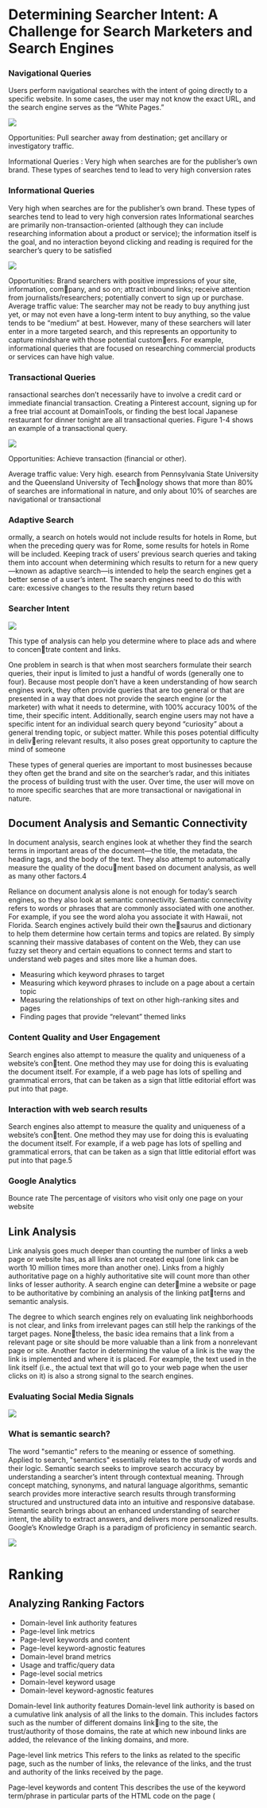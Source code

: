 # Determining Searcher Intent: A Challenge for Search Marketers and Search Engines

### Navigational Queries

Users perform navigational searches with the intent of going directly to a specific website. In some cases, the user may not know the exact URL, and the search engine serves as the “White Pages.”

![](md-img/2021-03-16-17-48-19.png)

Opportunities: Pull searcher away from destination; get ancillary or investigatory traffic.

Informational Queries :  Very high when searches are for the publisher’s own brand. These types of searches tend to lead to very high conversion rates

### Informational Queries

Very high when searches are for the publisher’s own brand. These types of searches tend to lead to very high conversion rates Informational searches are primarily non-transaction-oriented (although they can include researching information about a product or service); the information itself is the goal, and no interaction beyond clicking and reading is required for the searcher’s query to be satisfied

![](md-img/2021-03-16-18-01-48.png)

Opportunities: Brand searchers with positive impressions of your site, information, company, and so on; attract inbound links; receive attention from journalists/researchers;
potentially convert to sign up or purchase.
Average traffic value: The searcher may not be ready to buy anything just yet, or may not even have a long-term intent to buy anything, so the value tends to be “medium” at best. However, many of these searchers will later enter in a more targeted search, and this represents an opportunity to capture mindshare with those potential customers. For example, informational queries that are focused on researching commercial products or services can have high value.


### Transactional Queries

ransactional searches don’t necessarily have to involve a credit card or immediate
financial transaction. Creating a Pinterest account, signing up for a free trial account at DomainTools, or finding the best local Japanese restaurant for dinner tonight are all transactional queries. Figure 1-4 shows an example of a transactional query.

![](md-img/2021-03-16-18-04-11.png)

Opportunities: Achieve transaction (financial or other).

Average traffic value: Very high.
esearch from Pennsylvania State University and the Queensland University of Technology shows that more than 80% of searches are informational in nature,  and only about 10% of searches are navigational or transactional

### Adaptive Search
ormally, a search on hotels would not include results for hotels in Rome, but when
the preceding query was for Rome, some results for hotels in Rome will be included. Keeping track of users’ previous search queries and taking them into account when determining which results to return for a new query—known as adaptive search—is intended to help the search engines get a better sense of a user’s intent. The search engines need to do this with care: excessive changes to the results they return based

### Searcher Intent

![](md-img/2021-03-16-19-27-57.png)

This type of analysis can help you determine where to place ads and where to concentrate content and links.

One problem in search is that when most searchers formulate their search queries,
their input is limited to just a handful of words (generally one to four). Because most people don’t have a keen understanding of how search engines work, they often provide queries that are too general or that are presented in a way that does not provide the search engine (or the marketer) with what it needs to determine, with 100% accuracy 100% of the time, their specific intent. Additionally, search engine users may not have a specific intent for an individual search query beyond “curiosity” about a general trending topic, or subject matter. While this poses potential difficulty in delivering relevant results, it also poses great opportunity to capture the mind of someone

These types of general queries are important to most businesses because they often get the brand and site on the searcher’s radar, and this initiates the process of building trust with the user. Over time, the user will move on to more specific searches that are more transactional or navigational in nature.


## Document Analysis and Semantic Connectivity

In document analysis, search engines look at whether they find the search terms in
important areas of the document—the title, the metadata, the heading tags, and the
body of the text. They also attempt to automatically measure the quality of the document based on document analysis, as well as many other factors.4

Reliance on document analysis alone is not enough for today’s search engines, so they also look at semantic connectivity. Semantic connectivity refers to words or phrases that are commonly associated with one another. For example, if you see the word aloha you associate it with Hawaii, not Florida. Search engines actively build their own thesaurus and dictionary to help them determine how certain terms and topics are related. By simply scanning their massive databases of content on the Web, they can use fuzzy set theory and certain equations to connect terms and start to understand web pages and sites more like a human does.

- Measuring which keyword phrases to target
- Measuring which keyword phrases to include on a page about a certain topic
- Measuring the relationships of text on other high-ranking sites and pages
- Finding pages that provide “relevant” themed links

### Content Quality and User Engagement

Search engines also attempt to measure the quality and uniqueness of a website’s content. One method they may use for doing this is evaluating the document itself. For example, if a web page has lots of spelling and grammatical errors, that can be taken as a sign that little editorial effort was put into that page.

### Interaction with web search results

Search engines also attempt to measure the quality and uniqueness of a website’s content. One method they may use for doing this is evaluating the document itself. For example, if a web page has lots of spelling and grammatical errors, that can be taken as a sign that little editorial effort was put into that page.5

### Google Analytics

Bounce rate
The percentage of visitors who visit only one page on your website

## Link Analysis

Link analysis goes much deeper than counting the number of links a web page or website has, as all links are not created equal (one link can be worth 10 million times more than another one). Links from a highly authoritative page on a highly authoritative site will count more than other links of lesser authority. A search engine can determine a website or page to be authoritative by combining an analysis of the linking patterns and semantic analysis.

The degree to which search engines rely on evaluating link neighborhoods is not clear, and links from irrelevant pages can still help the rankings of the target pages. Nonetheless, the basic idea remains that a link from a relevant page or site should be more valuable than a link from a nonrelevant page or site.
Another factor in determining the value of a link is the way the link is implemented and where it is placed. For example, the text used in the link itself (i.e., the actual text that will go to your web page when the user clicks on it) is also a strong signal to the search engines.

### Evaluating Social Media Signals

![](md-img/2021-03-19-13-08-09.png)

### What is semantic search?
The word "semantic" refers to the meaning or essence of something. Applied to search, "semantics" essentially relates to the study of words and their logic. Semantic search seeks to improve search accuracy by understanding a searcher’s intent through contextual meaning. Through concept matching, synonyms, and natural language algorithms, semantic search provides more interactive search results through transforming structured and unstructured data into an intuitive and responsive database. Semantic search brings about an enhanced understanding of searcher intent, the ability to extract answers, and delivers more personalized results. Google’s Knowledge Graph is a paradigm of proficiency in semantic search.

![](md-img/2021-03-19-13-17-55.png)

# Ranking
## Analyzing Ranking Factors

- Domain-level link authority features
- Page-level link metrics
- Page-level keywords and content
- Page-level keyword-agnostic features
- Domain-level brand metrics
- Usage and traffic/query data
- Page-level social metrics
- Domain-level keyword usage
- Domain-level keyword-agnostic features

Domain-level link authority features
Domain-level link authority is based on a cumulative link analysis of all the links to the domain. This includes factors such as the number of different domains linking to the site, the trust/authority of those domains, the rate at which new inbound links are added, the relevance of the linking domains, and more.

Page-level link metrics
This refers to the links as related to the specific page, such as the number of links, the relevance of the links, and the trust and authority of the links received by the page.

Page-level keywords and content
This describes the use of the keyword term/phrase in particular parts of the HTML
code on the page (<title> tag, <h1>, alt attributes, etc.).

Page-level features other than keywords
Factors included here are page elements such as the number of links on the page,
number of internal links, number of followed links, number of “nofollow” links,
and other similar factors.

Domain-level brand metrics
This factor includes search volume on the website’s brand name, mentions,
whether it has a presence in social media, and other brand-related metrics.

Page-level traffic/query data
Elements of this factor are click-through rate to the page in the search results,
bounce rate of visitors to the page, and other similar measurements.

Page-level social metrics
Social metrics considered include mentions, links, shares, likes, and other social
media site–based metrics. It should be emphasized that many SEO practitioners
believe that this is a ranking factor even though studies have since shown otherwise, and representatives from Google clearly state that social signals are not part of their algorithm.

Domain-level keyword usage
This refers to how keywords are used in the root or subdomain name, and how
impactful that might be on search engine rankings.

Domain-level keyword usage
This refers to how keywords are used in the root or subdomain name, and how
impactful that might be on search engine rankings.

## Negative Ranking Factors

Malware being hosted on the site
The search engines will act rapidly to penalize sites that contain viruses or Trojans.

Cloaking
Search engines want publishers to show the same content to the search engine as
is shown to users.

Pages on the sites with links for sale
Google has a strong policy against paid links, and sites that sell links may be
penalized.

Content that advertises paid links on the site
As an extension of the prior negative ranking factor, promoting the sale of paid
links may be a negative ranking factor.

Page speed
Back in 2010, Google’s Matt Cutts announced that Google was making page speed
a ranking factor. In general, it is believed that this is a negative factor for pages that are exceptionally slow.

## Google Search technique 

![](md-img/2021-03-19-17-10-53.png)

### Determining keyword difficulty

When you are building a web page, it can be useful to know how competitive the keyword is that you are going after, yet this information can be difficult to obtain. However, there are steps you can take to get some idea of how difficult it is to rank for a keyword. For example, the intitle: operator shows pages that are more focused on your search term than the pages returned without that operator (e.g., intitle:"dress boots”).
You can use different ratios to give you a sense of how competitive a keyword market is (higher results mean that it is more competitive). For example:
- dress boots (108,000,000) versus “dress boots” (2,020,000) versus intitle:"dress boots”(375,000)
- Ratio: 108,000/375 = 290:1
- Exact phrase ratio: 2,020/37 = 5.4:1

### Uncovering subscriber-only or deleted content

Uncovering subscriber-only or deleted conten
If no Cached link is available, use Google Translate to take your English document and

translate it from Spanish to English (this will reveal the content even though no
Cached link is available):

https://translate.google.com/?hl=en&sl=es&tl=en

### Identifying neighborhoods

The related: operator will look at the sites linking (the linking sites) to the specified site, and then see which other sites are commonly linked to by the linking sites. These are commonly referred to as neighborhoods, as there is clearly a strong relationship between
sites that share similar link graphs.


# SEO Planning: Customizing Your Strategy

- What the organization is trying to promote (service, product, content)
- Who the target market is (can be as simple as “women” or as detailed as personas)
- Brand (includes copy and messaging)
- Website structure (includes site architecture, navigational elements, and file/URL naming conventions)
- Current site content assets (includes images, videos, PDF files, white papers, case studies, articles)
- Ease with which the content and site structure can be modified (involves the CMS and web development teams)
- Editorial resources and calendar for content development (what content is developed, by whom, and on what timeline)
- Competitive landscape

## Business Factors That Impact Your SEO Strategy

Revenue and business models
The effective SEO strategy takes into account the purpose of the site—whether it
is to sell products, sell advertising, obtain leads, or gain membership signups. 

Target customers
Who are you trying to reach? This could be an age group, a gender group, or as
specific as people looking to buy a house within a specific neighborhood

Competitors
The competitive landscape is another big factor in your overall strategy. Competition may be strongly etrenched in one portion of the market online, and it may make sense to focus on a different segment

Branding goals
There may be search terms for which it is critical that you have top search exposure, for branding reasons.

Content development
An important part of SEO and general online success is the creation and optimization of high-quality content for your users. For most businesses, your capacity tocreate quality content on an ongoing basis can significantly improve your SEO efforts, both from a content-availability perspective (more content in the search engines) and from a user engagement and link development perspective (great content breeds great links and social sharing, both of which can positively influence SEO


How people search for products like yours
Understanding what customers do when they are searching for products or services like yours is one of the most basic functions of SEO

- The competitor discovers a unique, highly converting set of keywords.
- The competitor discovers a targeted, high-value link from an authoritative  ource.
- The competitor saturates a market segment, justifying your focus elsewhere.
- Weaknesses appear in the competitor’s strategy, which provide opportunities for exploitation.

## SWOT Analysis

![](md-img/2021-03-19-22-41-05.png)

- What sources of traffic are working well (converting on established site goals) for your site/business?
- Which projects/properties/partnerships are driving positive momentum toward traffic/revenue goals?
- Which of your content sections/types produces high traffic, conversions, and ROI?
- What changes have you made historically that produced significant value?

Determining the weaknesses can be tougher (and requires emotional separation from
the data):

- What content is currently driving low levels of search/visitor traffic?
- Which changes that were intended to produce positive results have shown little or no value?
- Which traffic sources are underperforming or underdelivering?
- What projects/properties/partnerships are being leveraged poorly, or not at all?

Parsing opportunities requires a combination of strength and weakness analysis. You want to find areas that are doing well but have room to expand, as well as those that have yet to be explored:

- What brainstormed but undeveloped or untested projects/ideas can have a significant, positive impact?
- What traffic sources currently sending good-quality traffic could be expanded to provide more value?
- What areas of weakness have direct paths to recovery?
- Which website changes have had positive results? Can these be applied more rigorously or to other areas for increased benefit?
- What new markets or new content areas are potentially viable or valuable for expansion?
- What sources of new content or new links have yet to be tapped?
- What third-party platforms (social media, content curators, etc.) can be utilized to expand reach and increase engagement?

Determining threats can be the most challenging of the tasks. You’ll need to combine

creative thinking with an honest assessment of your weaknesses and your competitors’ strengths, and consider the possibilities of macro-events that could shape your
website/company’s future:

- In your areas of weakness, which players in your market (or other, similar markets) are strong? How have they accomplished this?
- What shifts in human behavior, web usage, or market conditions could dramatically impact your business/site? (For example, consider the “what if people stopped searching and instead navigated the Web in different ways?” perspective. It is a bit “pie in the sky,” but we have already seen Craigslist make classifieds obsolete, and have witnessed Facebook start to take advertising market share from the search engines.)
- Which competitors have had the most success in your arena? How have they accomplished this? Where do they intersect with your business/customers?
- Are there any strategies implemented by startups in similar businesses that have had massive success in a particular arena that could be dangerous to your business if they were replicated in your market?

Conducting SWOT analysis from a web marketing and SEO perspective is certainly one
of the most valuable first steps you can take as an organization poised to expend
resources. If you haven’t taken the time to analyze the landscape from these bird’seye-view perspectives, you might end up like a great runner who’s simply gone off the course—sure, you’ll finish fast, but where will it take you?


## SMART Objectives

Specific objectives are important. It is easy to get caught up in the details of the plan and lose sight of the broader site objectives. You may think you want to rank #1 for this phrase or that, but in reality what you want is more granular than that: more leads, more page views, more customers. Perhaps you don’t even need more customers from organic search, but you want higher sales volumes, so in fact having the same number of orders but with a higher average order value would meet your objectives better.

Measurable objectives are essential if you are to manage the performance in meeting them—you can’t manage what you can’t measure. SEO practitioners have to help their clients or organizations come to grips with analytics, and not just the analytics software, but the actual processes of how to gather the data, how to sort it, and most importantly, how to use it to make informed decisions.

Achievable objectives are ones that can be accomplished with the available resources.
You could decide to put a man on Mars next year, for example, but it is just too big an undertaking to be feasible. You can be ambitious, but it is important to pick goals that can be met. You cannot possibly sell to more people than exist in your market. There are limits to markets, and at a certain point the only growth can come from opening new markets, or developing new products for the existing market.


Realistic objectives are about context and resources. It may be perfectly achievable to meet a certain objective, but only with greater resources than may be presently available. Even a top ranking on the most competitive terms around is achievable for a relevant product, but it is a realistic goal only if the resources required for such an effort are available.

Timelined objectives are the final part of the SMART methodology. If there is no timeline, no project can ever fail, because it can’t run out of time. SEO generally tends to take longer to implement and gather momentum than a paid search advertising campaign. It is important that you set milestones and deadlines so that you can manage expectations and course-correct.


EX: 

“We want to rank at #1 for loans” is not a SMART objective. It doesn’t identify the specific reason why the company thinks a #1 ranking will help it. It doesn’t have a timeline, so there is no way to fail. It doesn’t state an engine on which to be #1, s there’s a guaranteed argument if the intention is to rank well on both Google and Bing, but the result is only high rankings on Bing.
“We want to increase approved loan applications generated by organic search by 30%
over six months” is a far better objective. There is a deadline, and the company can certainly gauge progress toward the specific objective. The company can look at its current market share and the resources committed to see whether this is an achievable and realistic goal.

# SEO Implementation: First Stages

- Target keywords
- Cross-link relevant content (ex:“Frequently Bought Together” )
- Use anchor text, intuitively (instead click here in anchor, Use anchor text, intuitively)
- Use breadcrumb navigation
- Minimize link depth

### Single-Page Applications


Server rendering versus client-Only rendering.
If the website owner doesn’t care about achieving top ranking, and the only goal  is getting indexed—and, the only goal is to get indexed by Google, not any other search engine—then it is OK to do clientonly rendering with Angular. Google has gotten very good recently at indexing client rendered HTML. If you go down this route, you will need to do the following:

1. Enable push state in Angular so you get pretty URLs without the hash.
2. Implement UI Router or the new Component Router in Angular so you can map URLs to pages.
3. Follow all normal SEO best practices for page titles, URLs, content, etc. Nothing changes here.
4. Optimize the heck out of the initial page load—a major mistake many make is thinking initial page load time for client-rendered apps doesn’t matter, but it does!

While the above approach will work for Google indexing, you will perform better in
organic search with server rendering. The reasons for this are:

The options for server rendering are as follows:
- Implement in PHP or another language. This will work but requires that you duplicate all pages, which is generally not feasible unless you have a small/simple site.
- Use Prerender.io or a similar service. This works but can get expensive for larger ites, can be tricky to set up, and you need to be OK with long page cache times (i.e., server pages are one day old).
- Build a custom solution off the Jangular library. Although this works, it does require a lot of heavy lifting.



# Auditing an Existing Site to Identify SEO Problems

1. Check SEO FROG

2. Page load time
3. Mobile-friendliness
4. Usability
5. Accessibility/spiderability
6. Search engine health checks

- Perform a site:<yourdomain.com> search in the search engines to check how many of your pages appear to be in the index. Compare this to the number of unique pages you believe you have on your site. Also, check indexation numbers in your Google Search Console and Bing Webmaster Tools accounts.
- Check the Google cache to make sure the cached versions of your pages look the same as the live versions.
- Check to ensure major search engine Search Console and Webmaster Tools accounts have been verified for the domain (and any subdomains, for mobile or other content areas). Google and Bing currently offer site owner validation to “peek” under the hood of how the engines view your site.
- Test a search on your brand terms to make sure you are ranking for them (if not, you may be suffering from a penalty; be sure to check your associated Search Console/Webmaster Tools accounts to see if there are any identifiable penalties,  r any other helpful information).

7. Keyword health checks

8. Duplicate content checks

The first thing you should do is make sure the non-www versions of your pages (i.e., http://yourdomain.com) 301-redirect to the www versions (i.e., http://www.yourdomain.com), or vice versa (this is often called the canonical redirect

You can also use search operators such as inurl: and intitle: (refer back to Table 2-1 for a refresher) to check for duplicate content. For example, if you have URLs for pages that have distinctive components to them

9. URL checks Make sure you have clean, short, descriptive URLs

10. HTML <title> tag review

Make sure the <title> tag on each page of the site is unique and descriptive. If you want to include your company brand name in the title, consider putting it at the end of the <title> tag, not at the beginning, as placing keywords at the front of a page title (generally referred to as prominence) brings ranking benefits. Also check to ensure the <title> tag is fewer than 70 characters long, or 512 pixels wide.

11. Content review

12. Meta tag review

13. Sitemaps file and robots.txt file verification

14. URL redirect checks
Use a server header checker such as Redirect Check or RedirectChecker.org

15. Internal linking checks

16. Avoidance of unnecessary subdomains

The engines may not apply the entirety of a domain’s trust and link authority weight to subdomains. This is largely due to the fact that a subdomain could be under the control of a different party, and therefore in the search engine’s eyes it needs to be separately evaluated. In the great majority of cases, content that gets placed within its own subdomain can easily go in a subfolder, such as site.com/content, as opposed to the subdomain content.site.com.

17. External linking

Check the inbound links to the site by performing a backlink analysis. 

- https://smart.linkresearchtools.com/new/
- https://moz.com/link-explorer
- https://majestic.com/
- https://ahrefs.com/site-explorer

Lastly, check how the backlink profile for the site compares to the backlink profiles of its major competitors. Make sure that there are enough external links to your site, and that there are enough high-quality links in the mix

18. Image alt attributes

19. Code quality

20. Importance of Keyword Reviews

- Keyword Research
- Site architecture
- Keyword mapping
- Site reView 

21. Keyword Cannibalization (BAD THING)

Keyword cannibalization typically starts when a website’s information architecture calls for the targeting of a single term or phrase on multiple pages of the site. This is often done unintentionally, but it can result in several or even dozens of pages that have the same keyword target in the title and header tags. Figure 4-4 shows the problem

![](md-img/2021-03-22-14-01-39.png)

to one particular keyword (in the example in Figure 4-4 the keyword is snowboards). For clarity’s sake, Google doesn’t interpret this as meaning that your site as a whole is more relevant to snowboards or should rank higher than the
competition. Instead, it forces Google to choose among the many versions of the page and pick the one it feels best fits the query. When this happens, you lose out on a number of rank-boosting features:

- Internal anchor text: 
because you’re pointing to so many different pages with the same subject, you
can’t concentrate the value and weight of internal, thematically relevant anchor
text on one target

- External Link
four sites link to one of your pages on snowboards, three sites link to another of
your snowboard pages, and six sites link to yet another snowboard page, you’ve
split up your external link value among three topically similar pages, rather than
consolidating it into one

- Content quality
After three or four pages about the same primary topic, the value of your content
is going to suffer. You want the best possible single page to attract links and referrals, not a dozen bland, repetitive pages.

- Conversion rate
If one page is converting better than the others, it is a waste to have multiple lower-converting versions targeting the same traffic. If you want to do conversion If one page is converting better than the others, it is a waste to have multiple lower-converting versions targeting the same traffic. If you want to do conversion

https://www.optimizely.com/

22. Determining Top Competitors

Are their websites fully indexed by Google and Bing? In other words, are all their
web pages, including product pages, making it into the search engines’ databases?
You can go to each search engine and type in site:<theirdomain.com> to find out. A
competitor with only a small percentage of its site indexed in Google probably has
a site that is unfriendly to search spiders.

- Do their product and category pages have keyword-rich page titles (<title> tags) that are unique to each page? You can easily review an entire site’s page titles within Google or Bing by searching for site:<www.yourcompetitor.com>. Incidentally, this type of search can sometimes yield confidential information. A lot of webmasters do not realize that Google has discovered and indexed commercially sensitive content buried deep in their sites. For example, a Google search for business plan confidential filetype:doc can yield a lot of real business plans among the sample templates.
- Do their product and category pages have reasonably high PageRank scores?
- Is anchor text across the site, particularly in the navigation, descriptive but not keyword-stuffed?
- Are the websites getting penalized? You can overdo SEO. Too much keyword repetition or too many suspiciously well-optimized text links can yield a penalty for overoptimization. Sites can also be penalized for extensive amounts of duplicate content, for lack of high-quality content (referred to as “thin” content), and for

- What keywords are they targeting?
- Who’s linking to their home page, or to their top-selling product pages and category pages
- If it is a database-driven site, what technology workarounds are they using to get search engine spiders such as Googlebot to cope with the site being dynamic?
- What effect will their future SEO initiatives have on their site traffic?


https://www.alexa.com/siteinfo/compete.com
https://www.quantcast.com/
https://www.searchmetrics.com/
https://www.semrush.com/

23. Benchmark current site SEO

https://www.authoritylabs.com/

24. Customers Who Have Had a Positive Experienc

25. Followers, Friends, and Fans


# keyword research


With keyword research, you can predict shifts in demand, respond to changing market conditions, and produce the products, services, and content that web searchers are already actively seeking. In the history of marketing, there has never been such a low barrier to entry in understanding the motivations of consumers in virtually every niche


![](md-img/2021-03-22-15-38-48.png)

## Tools

- Common usage and phrase combinations
Using a search with the * (asterisk) character can give you a good idea of what terms/ phrases commonly precede or follow a given term/phrase. For example, using * ringtones can show you phrases that are commonly associated with the term ringtones, as shown

- Similar WEb
- Google AdWords Keyword Planner and Traffic Estimator
- Google Trends
- Bing Keyword Research
- KeywordDiscovery
- Experian Hitwise
- comScore Search Planner
- SEMrush
- Searchmetrics
- Ubersuggest.
- Visuwords.


# Developing an SEO-Friendly Website

- Making Your Site Accessible to Search Engines
- Spiderable Link Structures > XML Sitemaps
- Creating an Optimal Information Architecture
- Site Architecture Design Principles

![](md-img/2021-03-23-15-25-13.png)

1. List all of the requisite content pages (blog posts, articles, product detail pages,
2. Create top-level navigation that can comfortably hold all of the unique types  of detailed content for the site.
3. Reverse the traditional top-down process by starting with the detailed content and working your way up to an organizational structure capable of holding each page.
4. Once you understand the bottom, fill in the middle. Build out a structure for subnavigation to sensibly connect top-level pages with detailed content. In small sites, there may be no need for this level, whereas in larger sites, two or even three levels of subnavigation may be required.
5. Include secondary pages such as copyright, contact information, and other nonessentials.
6. Build a visual hierarchy that shows (to at least the last level of subnavigation) each page on the site.

![](md-img/2021-03-23-15-24-36.png)

**all content should be accessible through a maximum of four clicks from the home page and/or sitemap page**


Flat sites aren’t just easier for search engines to crawl; they are also simpler for users, as they limit the number of page visits the user requires to reach his destination. This reduces the abandonment rate and encourages repeat visits. 
When creating flat sites, be careful to not overload pages with links either. Pages that have 200 links on them are not passing much PageRank to any of those pages. While flat site architectures are desirable, you should not force an architecture to be overly flat if it is not otherwise logical to do so.
The issue of the number of links per page relates directly to another rule for site architects:
avoid excessive pagination wherever possible. Pagination (see Figure 6-11), the practice of creating a list of elements on pages separated solely by numbers (e.g., some ecommerce sites use pagination for product catalogs that have more products than they wish to show on a single page), is problematic for many reasons.
First, pagination provides virtually no new topical relevance, as the pages are each largely about the same topic. Second, content that moves into different pagination can potentially create duplicate content problems or be seen as poor-quality or “thin” content.
Last, pagination can create spider traps and hundreds or thousands of extraneous, low-quality pages that can be detrimental to search visibility.

Use rel="next" and rel="prev"


- Search-Friendly Site Navigation

1. Implement a text-link-based navigational structure
2. Beware of “spider traps” infinite loop
3. Watch out for session IDs and cookies
4. Be mindful of server, hosting, and IP issues

- problematic SEO

1. Search and web forms
2. Java, images, audio, and video. Flash files, Java embeds, audio, and video
3. AJAX and JavaScript.
4. Frames.


- Root Domains, Subdomains, and Microsites

![](md-img/2021-03-23-15-45-46.png)

### When to Use a Subfolder

If a subfolder will work, it is the best choice 99.9% of the time. Keeping content on a single root domain and single subdomain


Although subdomains are a popular choice for hosting content, they are generally not
recommended if SEO is a primary concern

### When to Use a Subdomain
If your marketing team decides to promote a URL that is completely unique in content
or purpose and would like to use a catchy subdomain to do it, using a subdomain can
be practical. Google Maps is an example

### When to Use a Separate Root Domain
If you have a single, primary site that has earned links, built content, and attracted brand attention and awareness, it is very rarely advisable to place any new content on a completely separate domain.

### Mircrosite
You should never implement a microsite that acts as a doorway page to your main site, or that has substantially the same content as your main site. Consider a microsite only f you are willing to invest the time and effort to put rich original content on it, and to promote it as an independent site.

Such a site may gain more links by being separated from the main commercial site. A
microsite may have the added benefit of bypassing some of the legal and PR department hurdles and internal political battles.


## Page Ranking

How links can benefit your whole site

![](md-img/2021-03-23-15-50-46.png)

How direct links to your domain are better

![](md-img/2021-03-23-15-50-58.png)

## Optimizing Domains

- Brainstorm five top keywords
- Make the domain unique
- Make it easy to type
- Make it easy to remember
- Keep the name as short as possible
- Create and fulfill expectations

When someone hears about your domain name for the first time, he should be
able to instantly and accurately guess the type of content he might find there.
That’s why we love domain names such as NYTimes.com, CareerBuilder.com,

- Avoid trademark infringement
- Set yourself apart with a brand
- Reject hyphens and numbers

### Picking the Right URLs

- Describe your content
- Keep it short
- Static is the way 
- Descriptive text is better than numbers
- Keywords never hurt
- Fewer folders
- Hyphens separate best
- Don’t be case-sensitive

## Mobile Friendliness

## Keyword Targeting

## HTML <title> Tags

- Place your keywords at the beginning of the <title> tag
- Limit length to 50 characters (including spaces)
- Incorporate keyword phrases
- Target longer phrases if they are relevant
- Use a divider
- Focus on click-through and conversion rates

- Target searcher intent
When writing titles for web pages, keep in mind the search terms your audience
employed to reach your site. If the intent is browsing or research-based, a more
descriptive <title> tag is appropriate. If you’re reasonably sure the intent is a purchase, download, or other action, make it clear in your title that this function can be performed at your site. Here is an example from http://www.bestbuy.com/site/
video-games/playstation-4-ps4/pcmcat295700050012.c?id=pcmcat295700050012. The
<title> tag of that page is “PS4: PlayStation 4 Games & Consoles - Best Buy.” The
<title> tag here makes it clear that you can buy PS4 games and consoles at Best
Buy.

- Communicate with human readers
- Be consistent

##  Meta Description Tags

## Heading Tags

Many publishers assume that they have to use an <h1> tag on every page. What matters
most, though, is the highest-level heading tag you use on a page, and its placement.
If you have a page that uses an <h3> heading at the very top, and any other heading tags further down on the page are <h3> or lower level, then that first <h3> tag will carry just as much weight as if it were an <h1>.

Again, what matters most is the semantic markup of the page, and the first heading
tag presumably is intended to be a label for the entire page (so it plays a complementary
role to the <title> tag), and you should treat it as such. Other heading tags on the
page should be used to label subsections of the content

307